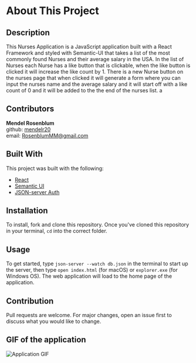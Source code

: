 # About This Project

## Description

This Nurses Application is a JavaScript application built with a React Framework and styled with Semantic-UI that takes a list of the most commonly found Nurses and their average salary in the USA.
In the list of Nurses each Nurse has a like button that is clickable, when the like button is clicked it will increase the like count by 1. There is a new Nurse button on the nurses page that when clicked it will generate a form where you can input the nurses name and the average salary and it will start off with a like count of 0 and it will be added to the the end of the nurses list. a
<br />

## Contributors
**Mendel Rosenblum**
<br />
github: [mendelr20](https://github.com/mendelr20)
<br />
email: RosenblumMM@gmail.com

## Built With
This project was built with the following:
- [React](https://reactjs.org/)
- [Semantic UI](https://react.semantic-ui.com/) 
- [JSON-server Auth](https://www.npmjs.com/package/json-server-auth)

## Installation

To install, fork and clone this repository. Once you've cloned this repository in your terminal, ```cd``` into the correct folder.

## Usage

To get started, type ```json-server --watch db.json``` in the terminal to start up the server, then type ```open index.html``` (for macOS) or ```explorer.exe``` (for Windows OS). The web application will load to the home page of the application. 

## Contribution

Pull requests are welcome. For major changes, open an issue first to discuss what you would like to change. 

## GIF of the application

![Application GIF](app.gif)

